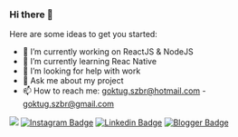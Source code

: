 ### Hi there 👋
Here are some ideas to get you started:

- 🔭 I’m currently working on ReactJS & NodeJS
- 🌱 I’m currently learning Reac Native
- 🤔 I’m looking for help with work
- 💬 Ask me about my project
- 📫 How to reach me: goktug.szbr@hotmail.com - goktug.szbr@gmail.com

[![](https://img.shields.io/badge/-Github-000?style=quare&labelColor=000&logo=Github&logoColor=white&link=link)](https://github.com/goktug-sozbir/) 
[![Instagram Badge](https://img.shields.io/badge/-Instagram-C13584?style=flat-quare&labelColor=C13584&logo=instagram&logoColor=white&link=link)](https://www.instagram.com/goktug.szbr/) 
[![Linkedin Badge](https://img.shields.io/badge/-Medium-757575?style=flat-quare&labelColor=757575&logo=Medium&logoColor=white&link=link)](link) 
[![Blogger Badge](https://img.shields.io/badge/-Blogger-FF9800?style=flat-quare&labelColor=FF9800&logo=Blogger&logoColor=white&link=link)](link)


